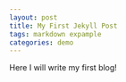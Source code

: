 ```yaml
---
layout: post
title: My First Jekyll Post
tags: markdown expample
categories: demo
---
```


Here I will write my first blog!

